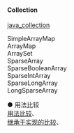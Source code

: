 #### Collection  



[java_collection](../../../Java/java_source/java_collection/java_collection.md)  

SimpleArrayMap  
ArrayMap  
ArraySet  
SparseArray  
SparseBooleanArray  
SparseIntArray  
SparseLongArray  
LongSparseArray  

● 用法比较  
[用法比较](library/compare_using.md)、  
[继承于实现的比较](Compare/Collection_MapTableSet_02.md)、  


> 
